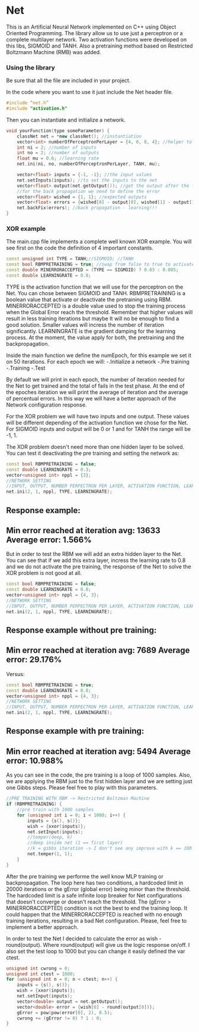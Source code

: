 # Net
This is an Artificial Neural Network implemented on C++ using Object Oriented Programming.
The library allow us to use just a perceptron or a complete multilayer network.
Two activation functions were developed on this libs, SIGMOID and TANH.
Also a pretraining method based on Restricted Boltzmann Machine (RMB) was added.

### Using the library

Be sure that all the file are included in your project.

In the code where you want to use it just include the Net header file.

```c++
#include “net.h”
#include "activation.h"
```

Then you can instantiate and initialize a network.

```c++
void yourFunction(type someParameter) {
	classNet net = *new classNet(); //instantiation
	vector<int> numberOfPerceptronPerLayer = {4, 6, 8, 4}; //helper to initialize the network
	int ni = 2; //number of inputs
	int no = 2; //number of outputs
	float mu = 0.6; //learning rate
	net.ini(ni, no, numberOfPerceptronPerLayer, TANH, mu);

	vector<float> inputs = {-1, -1}; //the input values
	net.setInputs(inputs); //to set the inputs to the net
	vector<float> output(net.getOutput()); //get the output after the forward propagation
	//for the back propagation we need to define the error
	vector<float> wished = {1, 1}; //expected outputs
	vector<float> errors = {wished[0] - output[0], wished[1] - output[1]}; //errors
	net.backFix(errors); //back propagation - learning!!!
}
```

### XOR example

The main.cpp file implements a complete well known XOR example.
You will see first on the code the definition of 4 important constants.

```c++
const unsigned int TYPE = TANH;//SIGMOID; //TANH
const bool RBMPRETRAINING = true; //swap from false to true to activate the pre training
const double MINERRORACCEPTED = (TYPE == SIGMOID) ? 0.03 : 0.005;
const double LEARNINGRATE = 0.8;
```

TYPE is the activation function that we will use for the perceptron on the Net. You can chose between SIGMOID and TANH.
RBMPRETRAINING is a boolean value that activate or deactivate the pretraining using RBM.
MINERRORACCEPTED is a double value used to stop the training process when the Global Error reach the threshold. Remember that higher values will result in less training iterations but maybe It will no be enough to find a good solution. Smaller values will incress the number of iteration significantly.
LEARNINGRATE is the gradient damping for the learning process. At the moment, the value apply for both, the pretraining and the backpropagation.

Inside the main function we define the numEpoch, for this example we set it on 50 iterations.
For each epoch we will:
-.Initialize a network
-.Pre training
-.Training
-.Test

By default we will print in each epoch, the number of iteration needed for the Net to get trained and the total of fails in the test phase.
At the end of the epoches iteration we will print the average of iteration and the average of percentual errors.
In this way we will have a better approach of the Network configuration response.

For the XOR problem we will have two inputs and one output. These values will be different depending of the activation function we chose for the Net.
For SIGMOID inputs and output will be 0 or 1 and for TANH the range will be -1, 1.

The XOR problem doesn't need more than one hidden layer to be solved. You can test it deactivating the pre training and setting the network as:

```c++
const bool RBMPRETRAINING = false;
const double LEARNINGRATE = 0.3;
vector<unsigned int> nppl = {3};
//NETWORK SETTING
//INPUT, OUTPUT, NUMBER PERPECTRON PER LAYER, ACTIVATION FUNCTION, LEARNING RATE
net.ini(2, 1, nppl, TYPE, LEARNINGRATE);
```
Response example:
----------------------------------------
Min error reached at iteration avg: 13633
Average error: 1.566%
----------------------------------------

But in order to test the RBM we will add an extra hidden layer to the Net. You can see that if we add this extra layer, incress the learning rate to 0.8 and we do not activate the pre training, the response of the Net to solve the XOR problem is not good at all.

```c++
const bool RBMPRETRAINING = false;
const double LEARNINGRATE = 0.8;
vector<unsigned int> nppl = {4, 3};
//NETWORK SETTING
//INPUT, OUTPUT, NUMBER PERPECTRON PER LAYER, ACTIVATION FUNCTION, LEARNING RATE
net.ini(2, 1, nppl, TYPE, LEARNINGRATE);
```

Response example without pre training:
----------------------------------------
Min error reached at iteration avg: 7689
Average error: 29.176%
----------------------------------------

Versus:

```c++
const bool RBMPRETRAINING = true;
const double LEARNINGRATE = 0.8;
vector<unsigned int> nppl = {4, 3};
//NETWORK SETTING
//INPUT, OUTPUT, NUMBER PERPECTRON PER LAYER, ACTIVATION FUNCTION, LEARNING RATE
net.ini(2, 1, nppl, TYPE, LEARNINGRATE);
```

Response example with pre training:
----------------------------------------
Min error reached at iteration avg: 5494
Average error: 10.988%
----------------------------------------

As you can see in the code, the pre training is a loop of 1000 samples. Also, we are applying the RBM just to the first hidden layer and we are setting just one Gibbs steps. Please feel free to play with this parameters.

```c++
//PRE TRAINING WITH RBM -> Restricted Boltzman Machine
if (RBMPRETRAINING) {
	//pre train with 1000 samples
	for (unsigned int i = 0; i < 1000; i++) {
		inputs = {s(), s()};
		wish = {xxor(inputs)};
		net.setInput(inputs);
		//temper(deep, k)
		//deep inside net (1 == first layer)
		//k = gibbs iteration -> I don't see any improve with k == 100 or k == 1
		net.temper(1, 1);
	}
}
```

After the pre training we performe the well know MLP training or backpropagation. The loop here has two conditions, a hardcoded limit in 20000 iterations or the gError (global error) being minor than the threshold.
The hardcoded limit is a safe infinite loop breaker for Net configurations that doesn't converge or doesn't reach the threshold.
The (gError > MINERRORACCEPTED) condition is not the best to end the training loop. It could happen that the MINERRORACCEPTED is reached with no enough training iterations, resulting in a bad Net configuration. Please, feel free to implement a better approach.

In order to test the Net I decided to calculate the error as wish - round(output). Where round(output) will give us the logic response on/off. I also set the test loop to 1000 but you can change it easily defined the var ctest.

```c++
unsigned int cwrong = 0;
unsigned int ctest = 1000;
for (unsigned int n = 0; n < ctest; n++) {
	inputs = {s(), s()};
	wish = {xxor(inputs)};
	net.setInput(inputs);
	vector<double> output = net.getOutput();
	vector<double> error = {wish[0] - round(output[0])};
	gError = pow(pow(error[0], 2), 0.5);
	cwrong += (gError != 0) ? 1 : 0;
}
```
